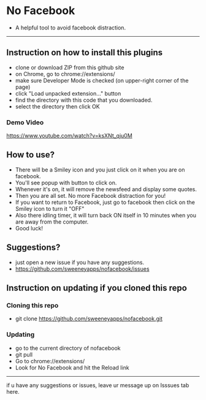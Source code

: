 # No Facebook
- A helpful tool to avoid facebook distraction.

---------------------
## Instruction on how to install this plugins

- clone or download ZIP from this github site
- on Chrome, go to chrome://extensions/
- make sure Developer Mode is checked (on upper-right corner of the page)
- click "Load unpacked extension..." button
- find the directory with this code that you downloaded.
- select the directory then click OK

### Demo Video

https://www.youtube.com/watch?v=ksXNt_qju0M


## How to use?

- There will be a Smiley icon and you just click on it when you are on facebook.
- You'll see popup with button to click on.
- Whenever it's on, it will remove the newsfeed and display some quotes.
- Then you are all set.  No more Facebook distraction for you! 
- If you want to return to Facebook, just go to facebook then click on the Smiley icon to turn it "OFF"
- Also there idling timer, it will turn back ON itself in 10 minutes when you are away from the computer.
- Good luck! 

## Suggestions?

 - just open a new issue if you have any suggestions. 
 - https://github.com/sweeneyapps/nofacebook/issues

## Instruction on updating if you cloned this repo

### Cloning this repo
- git clone https://github.com/sweeneyapps/nofacebook.git

### Updating
- go to the current directory of nofacebook
- git pull
- Go to chrome://extensions/
- Look for No Facebook and hit the Reload link

---------------------

if u have any suggestions or issues,  leave ur message up on Isssues tab here.

